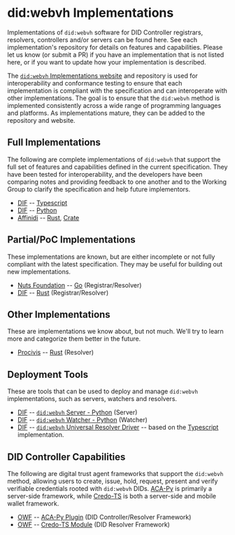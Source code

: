 # did:webvh Implementations

Implementations of `did:webvh` software for DID Controller registrars, resolvers, controllers and/or servers can be found here. See each implementation's repository for details on features and capabilities. Please let us know (or submit a PR) if you have an implementation that is not listed here, or if you want to update how your implementation is described.

The [`did:webvh` Implementations website](https://identity.foundation/didwebvh-implementations/) and repository is used for interoperability and conformance testing to ensure that each implementation is compliant with the specification and can interoperate with other implementations. The goal is to ensure that the `did:webvh` method is implemented consistently across a wide range of programming languages and platforms. As implementations mature, they can be added to the repository and website.

[`did:webvh` Implementations website]: https://identity.foundation/didwebvh-implementations/

## Full Implementations

The following are complete implementations of `did:webvh` that support the full set of features and capabilities defined in the current specification. They have been tested for interoperability, and the developers have been comparing notes and providing feedback to one another and to the Working Group to clarify the specification and help future implementors.

- [DIF] -- [Typescript](https://github.com/decentralized-identity/didwebvh-ts)
- [DIF] -- [Python](https://github.com/decentralized-identity/didwebvh-py)
- [Affinidi] -- [Rust](https://github.com/affinidi/affinidi-tdk-rs/tree/main/crates/affinidi-did-resolver/affinidi-did-resolver-methods/did-webvh), [Crate](https://crates.io/crates/did-webvh)

## Partial/PoC Implementations

These implementations are known, but are either incomplete or not fully compliant with the latest specification. They may be useful for building out new implementations.

- [Nuts Foundation] -- [Go](https://github.com/nuts-foundation/trustdidweb-go) (Registrar/Resolver)
- [DIF] -- [Rust](https://github.com/decentralized-identity/didwebvh-rs)  (Registrar/Resolver)

## Other Implementations

These are implementations we know about, but not much. We'll try to learn more and categorize them better in the future.

- [Procivis] -- [Rust](https://github.com/procivis/one-core/tree/main/lib/one-core/src/provider/did_method/webvh) (Resolver)

## Deployment Tools

These are tools that can be used to deploy and manage `did:webvh` implementations, such as servers, watchers and resolvers.

- [DIF] -- [`did:webvh` Server - Python](https://github.com/decentralized-identity/didwebvh-server-py) (Server)
- [DIF] -- [`did:webvh` Watcher - Python](https://github.com/decentralized-identity/didwebvh-watcher-py) (Watcher)
- [DIF] -- [`did:webvh` Universal Resolver Driver](https://github.com/decentralized-identity/uni-resolver-driver-did-webvh) -- based on the [Typescript](https://github.com/decentralized-identity/didwebvh-ts) implementation.

## DID Controller Capabilities

The following are digital trust agent frameworks that support the `did:webvh` method, allowing users to create, issue, hold, request, present and verify verifiable credentials rooted with `did:webvh` DIDs. [ACA-Py] is primarily a server-side framework, while [Credo-TS] is both a server-side and mobile wallet framework.

- [OWF] -- [ACA-Py Plugin] (DID Controller/Resolver Framework)
- [OWF] -- [Credo-TS Module] (DID Resolver Framework)

[ACA-Py Plugin]: https://github.com/openwallet-foundation/acapy-plugins/tree/main/webvh
[Credo-TS Module]: https://github.com/openwallet-foundation/credo-ts/pull/2238

[DIF]: https://identity.foundation
[Nuts Foundation]: https://nuts.foundation
[Procivis]: https://procivis.ch
[Affinidi]: https://affinidi.com
[OWF]: https://openwallet.foundation
[ACA-Py]: https://aca-py.org
[Credo-TS]: https://credo.js.org/
